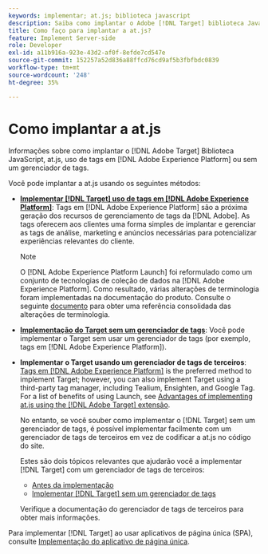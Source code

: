 ```yaml
---
keywords: implementar; at.js; biblioteca javascript
description: Saiba como implantar o Adobe [!DNL Target] biblioteca JavaScript da at.js usando tags no Adobe Experience Platform ou sem um gerenciador de tags.
title: Como faço para implantar a at.js?
feature: Implement Server-side
role: Developer
exl-id: a11b916a-923e-43d2-af0f-8efde7cd547e
source-git-commit: 152257a52d836a88ffcd76cd9af5b3fbfbdc0839
workflow-type: tm+mt
source-wordcount: '248'
ht-degree: 35%

---
```


# Como implantar a at.js

Informações sobre como implantar o [!DNL Adobe Target] Biblioteca JavaScript, at.js, uso de tags em [!DNL Adobe Experience Platform] ou sem um gerenciador de tags.

Você pode implantar a at.js usando os seguintes métodos:

* **[Implementar [!DNL Target] uso de tags em [!DNL Adobe Experience Platform]](/help/main/c-implementing-target/c-implementing-target-for-client-side-web/how-to-deployatjs/cmp-implementing-target-using-adobe-launch.md)**: Tags em [!DNL Adobe Experience Platform] são a próxima geração dos recursos de gerenciamento de tags da [!DNL Adobe]. As tags oferecem aos clientes uma forma simples de implantar e gerenciar as tags de análise, marketing e anúncios necessárias para potencializar experiências relevantes do cliente.

   >[!NOTE]
   >
   >O [!DNL Adobe Experience Platform Launch] foi reformulado como um conjunto de tecnologias de coleção de dados na [!DNL Adobe Experience Platform]. Como resultado, várias alterações de terminologia foram implementadas na documentação do produto. Consulte o seguinte [documento](https://experienceleague.adobe.com/docs/experience-platform/tags/term-updates.html?lang=pt-BR) para obter uma referência consolidada das alterações de terminologia.

* **[Implementação do Target sem um gerenciador de tags](/help/main/c-implementing-target/c-implementing-target-for-client-side-web/how-to-deployatjs/implementing-target-without-a-tag-manager.md)**: Você pode implementar o Target sem usar um gerenciador de tags (por exemplo, tags em [!DNL Adobe Experience Platform]).
* **Implementar o Target usando um gerenciador de tags de terceiros**: [Tags em [!DNL Adobe Experience Platform]](/help/main/c-implementing-target/c-implementing-target-for-client-side-web/how-to-deployatjs/cmp-implementing-target-using-adobe-launch.md) is the preferred method to implement Target; however, you can also implement Target using a third-party tag manager, including Tealium, Ensighten, and Google Tag. For a list of benefits of using Launch, see [Advantages of implementing at.js using the [!DNL Adobe Target] extensão](/help/main/c-implementing-target/c-implementing-target-for-client-side-web/how-to-deployatjs/cmp-implementing-target-using-adobe-launch.md#section_48B3F938B6F8491DAF798E0DB54EF304).

   No entanto, se você souber como implementar o [!DNL Target] sem um gerenciador de tags, é possível implementar facilmente com um gerenciador de tags de terceiros em vez de codificar a at.js no código do site.

   Estes são dois tópicos relevantes que ajudarão você a implementar [!DNL Target] com um gerenciador de tags de terceiros:

   * [Antes da implementação](/help/main/c-implementing-target/c-considerations-before-you-implement-target/considerations-before-you-implement-target.md)
   * [Implementar [!DNL Target] sem um gerenciador de tags](/help/main/c-implementing-target/c-implementing-target-for-client-side-web/how-to-deployatjs/implementing-target-without-a-tag-manager.md)

   Verifique a documentação do gerenciador de tags de terceiros para obter mais informações.

Para implementar [!DNL Target] ao usar aplicativos de página única (SPA), consulte [Implementação do aplicativo de página única](/help/main/c-implementing-target/c-implementing-target-for-client-side-web/how-to-deployatjs/target-atjs-single-page-application.md).
